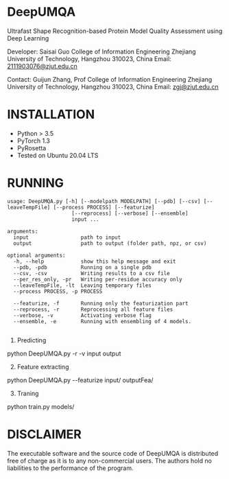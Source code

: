 # DeepUMQA
Ultrafast Shape Recognition-based Protein Model Quality Assessment using Deep Learning

Developer:
Saisai Guo
College of Information Engineering
Zhejiang University of Technology, Hangzhou 310023, China
Email: 2111903076@zjut.edu.cn

Contact:
Guijun Zhang, Prof
College of Information Engineering
Zhejiang University of Technology, Hangzhou 310023, China
Email: zgj@zjut.edu.cn

# INSTALLATION
- Python > 3.5
- PyTorch 1.3
- PyRosetta
- Tested on Ubuntu 20.04 LTS

# RUNNING
```
usage: DeepUMQA.py [-h] [--modelpath MODELPATH] [--pdb] [--csv] [--leaveTempFile] [--process PROCESS] [--featurize]
                     [--reprocess] [--verbose] [--ensemble]
                     input ...

arguments:
  input                 path to input
  output                path to output (folder path, npz, or csv)

optional arguments:
  -h, --help            show this help message and exit
  --pdb, -pdb           Running on a single pdb 
  --csv, -csv           Writing results to a csv file 
  --per_res_only, -pr   Writing per-residue accuracy only 
  --leaveTempFile, -lt  Leaving temporary files 
  --process PROCESS, -p PROCESS
                       
  --featurize, -f       Running only the featurization part 
  --reprocess, -r       Reprocessing all feature files 
  --verbose, -v         Activating verbose flag 
  --ensemble, -e        Running with ensembling of 4 models. 
                   
```

1. Predicting

python DeepUMQA.py -r -v input output

2. Feature extracting

python DeepUMQA.py --featurize input/ outputFea/

3. Traning

python train.py  models/

# DISCLAIMER
The executable software and the source code of DeepUMQA is distributed free of charge as it is to any non-commercial users. The authors hold no liabilities to the performance of the program.
